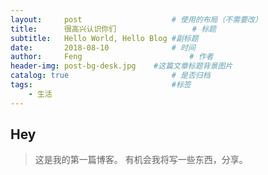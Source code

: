 ```yaml
---
layout:     post   				    # 使用的布局（不需要改）
title:      很高兴认识你们 				# 标题 
subtitle:   Hello World, Hello Blog #副标题
date:       2018-08-10 				# 时间
author:     Feng 						# 作者
header-img: post-bg-desk.jpg 	#这篇文章标题背景图片
catalog: true 						# 是否归档
tags:								#标签
    - 生活
---
```


## Hey
>这是我的第一篇博客。
>有机会我将写一些东西，分享。
